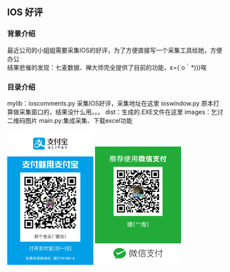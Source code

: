 <!DOCTYPE html PUBLIC "-//W3C//DTD XHTML 1.0 Transitional//EN" "http://www.w3.org/TR/xhtml1/DTD/xhtml1-transitional.dtd">
<html xmlns="http://www.w3.org/1999/xhtml" xml:lang="en">
<head>
	<meta http-equiv="Content-Type" content="text/html;charset=UTF-8">
	
</head>
<body>
	<h2>IOS 好评</h2>
	<h3>背景介绍</h3>
	<p>
		最近公司的小姐姐需要采集IOS的好评，为了方便直接写一个采集工具给她，方便办公<br />
		结果悲催的发现：七麦数据、禅大师完全提供了目前的功能，ε=(´ο｀*)))唉
	</p>
	<h3>目录介绍</h3>
	<p>
		mylib：ioscomments.py 采集IOS好评，采集地址在这里
			   ioswindow.py 原本打算做采集窗口的，结果没什么用。。。
		dist：生成的.EXE文件在这里
		images：乞讨二维码图片
		main.py:集成采集、下载excel功能
	</p>
	<p>
		<img src="images/1571808549594.jpg" alt="" width=200 />
		<img src="images/mm_facetoface_collect_qrcode_1571808173072.png" alt="" width=200 />
	</p>
</body>
</html>